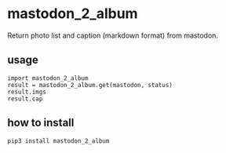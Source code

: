 # mastodon_2_album

Return photo list and caption (markdown format) from mastodon.

## usage

```
import mastodon_2_album
result = mastodon_2_album.get(mastodon, status)
result.imgs
result.cap
```

## how to install

`pip3 install mastodon_2_album`